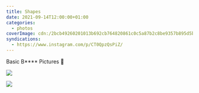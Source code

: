 ```yaml
---
title: Shapes
date: 2021-09-14T12:00:00+01:00
categories:
  - photos
coverImage: cdn:/2bcb49260201013b692cb764820861c0c5a87b2c8be9357b895d5bc9af76a19a
syndications:
  - https://www.instagram.com/p/CT0QpzQsPiZ/
---
```


Basic B**** Pictures 📸

<div class="fw">

![](cdn:/2bcb49260201013b692cb764820861c0c5a87b2c8be9357b895d5bc9af76a19a)

![](cdn:/1a1233c65e6130825031dd19f8940953e70efe758f3369c270879676eee3d4a1)

</div>
